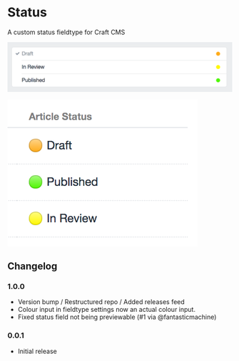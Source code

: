 # Status
A custom status fieldtype for Craft CMS

![The fieldtype](resources/fieldtype.png)

![Output Preview](resources/preview.png)

## Changelog

### 1.0.0
- Version bump / Restructured repo / Added releases feed
- Colour input in fieldtype settings now an actual colour input.
- Fixed status field not being previewable (#1 via @fantasticmachine)

### 0.0.1
- Initial release